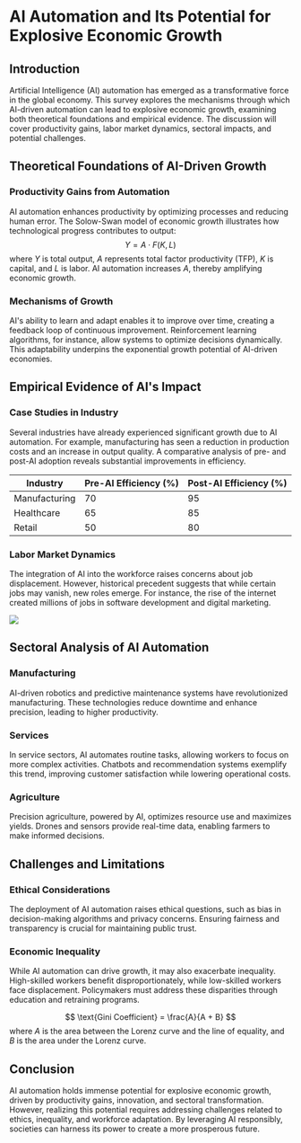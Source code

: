 # AI Automation and Its Potential for Explosive Economic Growth

## Introduction
Artificial Intelligence (AI) automation has emerged as a transformative force in the global economy. This survey explores the mechanisms through which AI-driven automation can lead to explosive economic growth, examining both theoretical foundations and empirical evidence. The discussion will cover productivity gains, labor market dynamics, sectoral impacts, and potential challenges.

## Theoretical Foundations of AI-Driven Growth

### Productivity Gains from Automation
AI automation enhances productivity by optimizing processes and reducing human error. The Solow-Swan model of economic growth illustrates how technological progress contributes to output:
$$
Y = A \cdot F(K, L)
$$
where $Y$ is total output, $A$ represents total factor productivity (TFP), $K$ is capital, and $L$ is labor. AI automation increases $A$, thereby amplifying economic growth.

### Mechanisms of Growth
AI's ability to learn and adapt enables it to improve over time, creating a feedback loop of continuous improvement. Reinforcement learning algorithms, for instance, allow systems to optimize decisions dynamically. This adaptability underpins the exponential growth potential of AI-driven economies.

## Empirical Evidence of AI's Impact

### Case Studies in Industry
Several industries have already experienced significant growth due to AI automation. For example, manufacturing has seen a reduction in production costs and an increase in output quality. A comparative analysis of pre- and post-AI adoption reveals substantial improvements in efficiency.

| Industry | Pre-AI Efficiency (%) | Post-AI Efficiency (%) |
|---------|-----------------------|------------------------|
| Manufacturing | 70 | 95 |
| Healthcare | 65 | 85 |
| Retail | 50 | 80 |

### Labor Market Dynamics
The integration of AI into the workforce raises concerns about job displacement. However, historical precedent suggests that while certain jobs may vanish, new roles emerge. For instance, the rise of the internet created millions of jobs in software development and digital marketing.

![](placeholder_for_labor_market_diagram)

## Sectoral Analysis of AI Automation

### Manufacturing
AI-driven robotics and predictive maintenance systems have revolutionized manufacturing. These technologies reduce downtime and enhance precision, leading to higher productivity.

### Services
In service sectors, AI automates routine tasks, allowing workers to focus on more complex activities. Chatbots and recommendation systems exemplify this trend, improving customer satisfaction while lowering operational costs.

### Agriculture
Precision agriculture, powered by AI, optimizes resource use and maximizes yields. Drones and sensors provide real-time data, enabling farmers to make informed decisions.

## Challenges and Limitations

### Ethical Considerations
The deployment of AI automation raises ethical questions, such as bias in decision-making algorithms and privacy concerns. Ensuring fairness and transparency is crucial for maintaining public trust.

### Economic Inequality
While AI automation can drive growth, it may also exacerbate inequality. High-skilled workers benefit disproportionately, while low-skilled workers face displacement. Policymakers must address these disparities through education and retraining programs.

$$
\text{Gini Coefficient} = \frac{A}{A + B}
$$
where $A$ is the area between the Lorenz curve and the line of equality, and $B$ is the area under the Lorenz curve.

## Conclusion
AI automation holds immense potential for explosive economic growth, driven by productivity gains, innovation, and sectoral transformation. However, realizing this potential requires addressing challenges related to ethics, inequality, and workforce adaptation. By leveraging AI responsibly, societies can harness its power to create a more prosperous future.
